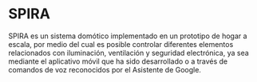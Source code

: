 # SPIRA

SPIRA es un sistema domótico implementado en un prototipo de hogar a escala, por medio del cual es posible controlar diferentes elementos relacionados con iluminación, ventilación y seguridad electrónica, ya sea mediante el aplicativo móvil que ha sido desarrollado o a través de comandos de voz reconocidos por el Asistente de Google.

